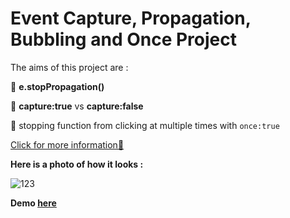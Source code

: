 # Event Capture, Propagation, Bubbling and Once Project

The aims of this project are :

🎯 **e.stopPropagation()**

🎯 **capture:true** vs **capture:false**

🎯 stopping function from clicking at multiple times with ```once:true```

[Click for more information🔎](https://www.sitepoint.com/event-bubbling-javascript/#:~:text=Event%20bubbling%20is%20a%20term,a%20click%2C%20for%20example)


**Here is a photo of how it looks :**

![123](https://user-images.githubusercontent.com/37474673/104109960-0aac0980-52e4-11eb-9029-7ee2f48af304.png)

**Demo [here](https://neslinbaydar.github.io/JS-30/25%20Event%20Capture,%20Propagation,%20Bubbling%20and%20Once/index.html)**


